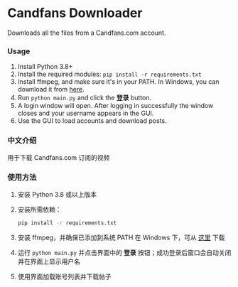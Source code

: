 # Candfans Downloader
Downloads all the files from a Candfans.com account.

### Usage
1. Install Python 3.8+
2. Install the required modules: `pip install -r requirements.txt`
3. Install ffmpeg, and make sure it's in your PATH. In Windows, you can download it from [here](https://www.gyan.dev/ffmpeg/builds/).
4. Run `python main.py` and click the **登录** button.
5. A login window will open. After logging in successfully the window closes and your username appears in the GUI.
6. Use the GUI to load accounts and download posts.

### 中文介绍

用于下载 Candfans.com 订阅的视频

### 使用方法

1. 安装 Python 3.8 或以上版本
2. 安装所需依赖：

   ```bash
   pip install -r requirements.txt
   ```
3. 安装 ffmpeg，并确保已添加到系统 PATH
   在 Windows 下，可从 [这里](https://www.gyan.dev/ffmpeg/builds/) 下载
4. 运行 `python main.py` 并点击界面中的 **登录** 按钮；成功登录后窗口会自动关闭并在界面上显示用户名
5. 使用界面加载账号列表并下载帖子
